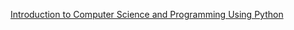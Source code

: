 [Introduction to Computer Science and Programming Using Python](https://courses.edx.org/courses/course-v1:MITx+6.00.1x+1T2020/)